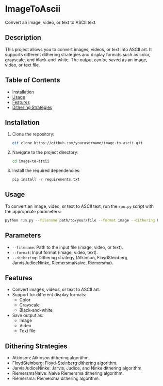 # ImageToAscii

Convert an image, video, or text to ASCII text.

## Description

This project allows you to convert images, videos, or text into ASCII art. It supports different dithering strategies and display formats such as color, grayscale, and black-and-white. The output can be saved as an image, video, or text file.

## Table of Contents

- [Installation](#installation)
- [Usage](#usage)
- [Features](#features)
- [Dithering Strategies](#dithering-strategies)

## Installation

1. Clone the repository:
    ```bash
    git clone https://github.com/yourusername/image-to-ascii.git
    ```
2. Navigate to the project directory:
    ```bash
    cd image-to-ascii
    ```
3. Install the required dependencies:
    ```bash
    pip install -r requirements.txt
    ```

## Usage

To convert an image, video, or text to ASCII text, run the `run.py` script with the appropriate parameters:

```bash
python run.py --filename path/to/your/file --format image --dithering FloydSteinberg
```

## Parameters

- `--filename`: Path to the input file (image, video, or text).
- `--format`: Input format (image, video, text).
- `--dithering`: Dithering strategy (Atkinson, FloydSteinberg, JarvisJudiceNinke, RiemersmaNaive, Riemersma).

## Features

- Convert images, videos, or text to ASCII art.
- Support for different display formats:
  - Color
  - Grayscale
  - Black-and-white
- Save output as:
  - Image
  - Video
  - Text file

## Dithering Strategies
- Atkinson: Atkinson dithering algorithm.
- FloydSteinberg: Floyd-Steinberg dithering algorithm.
- JarvisJudiceNinke: Jarvis, Judice, and Ninke dithering algorithm.
- RiemersmaNaive: Naive Riemersma dithering algorithm.
- Riemersma: Riemersma dithering algorithm.